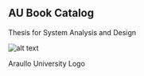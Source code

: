 ## AU Book Catalog
Thesis for System Analysis and Design


![alt text](https://github.com/zd-zero/AU-Book-Catalog/blob/master/otherz/img/au_logo.png "Araullo University Logo")

Araullo University Logo
